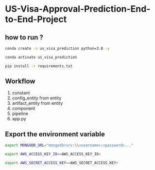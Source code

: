 # US-Visa-Approval-Prediction-End-to-End-Project

## how to run ?

```bash
conda create -n us_visa_prediction python=3.8 -y
```
```bash
conda activate us_visa_prediction
```
```bash
pip install -r requirements.txt
```


## Workflow

1. constant
2. config_entity from entity
3. artifact_entity from entity
4. component
5. pipeline
6. app.py

## Export the environment variable
```bash
export MONGODB_URL="mongodb+srv:\\<username>:<password>..."

export AWS_ACCESS_KEY_ID=<AWS_ACCESS_KEY_ID>

export AWS_SECRET_ACCESS_KEY=<AWS_SECRET_ACCESS_KEY>
```

